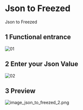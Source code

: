 # Json to Freezed


Json to Freezed


## 1 Functional entrance

![01](/images/json_to_freezed/01.png)


## 2 Enter your Json Value

![02](/images/json_to_freezed/02.png)


## 3 Preview

![image_json_to_freezed_2.png](/images/image_json_to_freezed_2.png)


